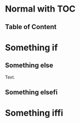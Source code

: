 # Normal with TOC

## Table of Content

# Something if

## Something else

Text.

## Something elsefi

# Something iffi
